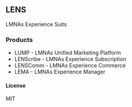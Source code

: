 ## LENS

LMNAs Experience Suits

### Products

* LUMP - LMNAs Unified Marketing Platform
* LENScribe - LMNAs Experience Subscription
* LENSComm - LMNAs Experience Commerce
* LEMA - LMNAs Experience Manager

#### License

MIT
